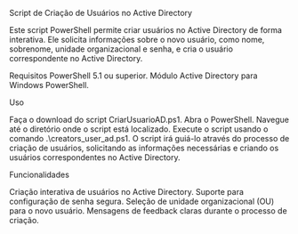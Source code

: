 Script de Criação de Usuários no Active Directory

Este script PowerShell permite criar usuários no Active Directory de forma interativa. Ele solicita informações sobre o novo usuário, como nome, sobrenome, unidade organizacional e senha, e cria o usuário correspondente no Active Directory.


Requisitos
PowerShell 5.1 ou superior.
Módulo Active Directory para Windows PowerShell.


Uso

Faça o download do script CriarUsuarioAD.ps1.
Abra o PowerShell.
Navegue até o diretório onde o script está localizado.
Execute o script usando o comando .\creators_user_ad.ps1.
O script irá guiá-lo através do processo de criação de usuários, solicitando as informações necessárias e criando os usuários correspondentes no Active Directory.


Funcionalidades

Criação interativa de usuários no Active Directory.
Suporte para configuração de senha segura.
Seleção de unidade organizacional (OU) para o novo usuário.
Mensagens de feedback claras durante o processo de criação.
